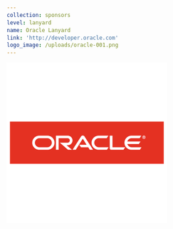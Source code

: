 ```yaml
---
collection: sponsors
level: lanyard
name: Oracle Lanyard
link: 'http://developer.oracle.com'
logo_image: /uploads/oracle-001.png
---
```



![](/uploads/versions/oracle-001---x----360-360x---.png)
